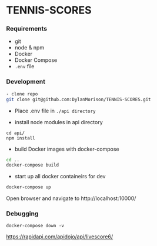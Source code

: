 # TENNIS-SCORES

### Requirements 
- git
- node & npm
- Docker
- Docker Compose
- `.env` file

### Development
```bash
- clone repo
git clone git@github.com:DylanMorison/TENNIS-SCORES.git
```
- Place .env file in `./api directory`

- install node modules in api directory
```
cd api/
npm install
```

- build Docker images with docker-compose
```bash
cd ..
docker-compose build
```
- start up all docker containeirs for dev 
```bash
docker-compose up 
```

Open browser and navigate to http://localhost:10000/

### Debugging 

```
docker-compose down -v
```

https://rapidapi.com/apidojo/api/livescore6/
